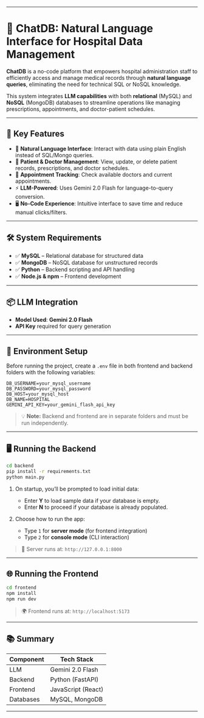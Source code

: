 
---

# 🏥 ChatDB: Natural Language Interface for Hospital Data Management

**ChatDB** is a no-code platform that empowers hospital administration staff to efficiently access and manage medical records through **natural language queries**, eliminating the need for technical SQL or NoSQL knowledge.

This system integrates **LLM capabilities** with both **relational** (MySQL) and **NoSQL** (MongoDB) databases to streamline operations like managing prescriptions, appointments, and doctor-patient schedules.

---

## 🚀 Key Features

* 💬 **Natural Language Interface**: Interact with data using plain English instead of SQL/Mongo queries.
* 🏥 **Patient & Doctor Management**: View, update, or delete patient records, prescriptions, and doctor schedules.
* 📅 **Appointment Tracking**: Check available doctors and current appointments.
* ⚡ **LLM-Powered**: Uses Gemini 2.0 Flash for language-to-query conversion.
* 🖥️ **No-Code Experience**: Intuitive interface to save time and reduce manual clicks/filters.

---

## 🛠️ System Requirements

* ✅ **MySQL** – Relational database for structured data
* ✅ **MongoDB** – NoSQL database for unstructured records
* ✅ **Python** – Backend scripting and API handling
* ✅ **Node.js & npm** – Frontend development

---

## 📦 LLM Integration

* **Model Used**: **Gemini 2.0 Flash**
* **API Key** required for query generation

---

## 🔧 Environment Setup

Before running the project, create a `.env` file in both frontend and backend folders with the following variables:

```env
DB_USERNAME=your_mysql_username
DB_PASSWORD=your_mysql_password
DB_HOST=your_mysql_host
DB_NAME=HOSPITAL
GEMINI_API_KEY=your_gemini_flash_api_key
```

> 💡 **Note:** Backend and frontend are in separate folders and must be run independently.

---

## 🖥️ Running the Backend

```bash
cd backend
pip install -r requirements.txt
python main.py
```

1. On startup, you’ll be prompted to load initial data:

   * Enter **Y** to load sample data if your database is empty.
   * Enter **N** to proceed if your database is already populated.
2. Choose how to run the app:

   * Type `1` for **server mode** (for frontend integration)
   * Type `2` for **console mode** (CLI interaction)

> 🔗 Server runs at: `http://127.0.0.1:8000`

---

## 🌐 Running the Frontend

```bash
cd frontend
npm install
npm run dev
```

> 🌍 Frontend runs at: `http://localhost:5173`

---

## 📚 Summary

| Component | Tech Stack         |
| --------- | ------------------ |
| LLM       | Gemini 2.0 Flash   |
| Backend   | Python (FastAPI)   |
| Frontend  | JavaScript (React) |
| Databases | MySQL, MongoDB     |

---
